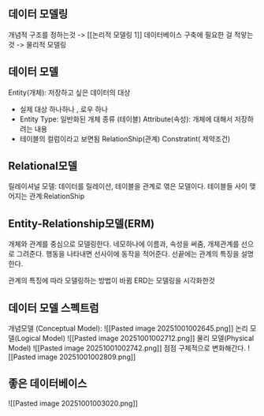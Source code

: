 ## 데이터 모델링
개념적 구조를 정하는것 -> [[논리적 모델링 1]]
데이터베이스 구축에 필요한 걸 적앟는것 -> 물리적 모델링

## 데이터  모델
 Entity(개체): 저장하고 싶은 데이터의 대상
 - 실제 대상 하나하나 , 로우 하나
 - Entity Type: 일반화된 개체 종류 (테이블)
 Attribute(속성):  개체에 대해서 저장하려는 내용
- 테이블의 컬럼이라고 보면됨
RelationShip(관계)
Constratint( 제약조건)
## Relational모델
릴레이셔널 모델: 데이터를 릴레이션,  테이블을 관계로 엮은 모델이다.
테이블들 사이 맺어지는 관계:RelationShip

## Entity-Relationship모델(ERM)
개체와 관계를 중심으로 모델링한다.
네모하나에 이름과, 속성을 써줌, 개체관계를 선으로 그려준다. 행동을 나타내면 선사이에 동작을 적어준다. 선끝에는 관계의 특징을 설명한다.

관계의 특징에  따라 모델링하는 방법이 바뀜
ERD는 모델링을 시각화한것

## 데이터 모델 스펙트럼
개념모델 (Conceptual Model):
![[Pasted image 20251001002645.png]]
논리 모델(Logical Model)
![[Pasted image 20251001002712.png]]
물리 모델(Physical Model)
![[Pasted image 20251001002742.png]]
 점점 구체적으로 변화해간다.
![[Pasted image 20251001002809.png]]

## 좋은 데이터베이스
![[Pasted image 20251001003020.png]]
